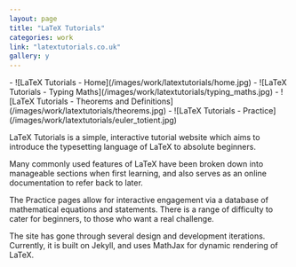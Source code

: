 ```yaml
---
layout: page
title: "LaTeX Tutorials"
categories: work
link: "latextutorials.co.uk"
gallery: y
---
```


<div class="gallery" markdown="1">
- ![LaTeX Tutorials - Home](/images/work/latextutorials/home.jpg)
- ![LaTeX Tutorials - Typing Maths](/images/work/latextutorials/typing_maths.jpg)
- ![LaTeX Tutorials - Theorems and Definitions](/images/work/latextutorials/theorems.jpg)
- ![LaTeX Tutorials - Practice](/images/work/latextutorials/euler_totient.jpg)
</div>

LaTeX Tutorials is a simple, interactive tutorial website which aims to introduce the typesetting language of LaTeX to absolute beginners.

Many commonly used features of LaTeX have been broken down into manageable sections when first learning, and also serves as an online documentation to refer back to later.

The Practice pages allow for interactive engagement via a database of mathematical equations and statements. There is a range of difficulty to cater for beginners, to those who want a real challenge.

The site has gone through several design and development iterations. Currently, it is built on Jekyll, and uses MathJax for dynamic rendering of LaTeX.
